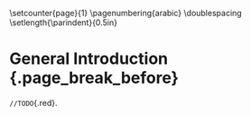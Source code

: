\setcounter{page}{1} \pagenumbering{arabic} \doublespacing \setlength{\parindent}{0.5in}

# General Introduction {.page_break_before}

`//TODO`{.red}.
